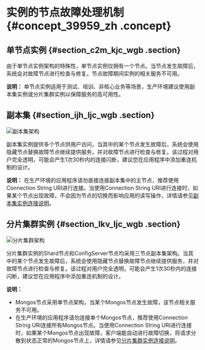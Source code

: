 # 实例的节点故障处理机制 {#concept_39959_zh .concept}

## 单节点实例 {#section_c2m_kjc_wgb .section}

由于单节点实例架构的特殊性，单节点实例仅拥有一个节点。当节点发生故障后，系统会对故障节点进行检查与修复。节点故障期间实例的相关服务不可用。

**说明：** 单节点实例适用于测试、培训、非核心业务等场景，生产环境建议使用副本集实例或分片集群实例以保障服务的高可用性。

## 副本集 {#section_ijh_ljc_wgb .section}

![](../DNMONG1824133/images/39716_zh-CN.png "副本集架构")

副本集实例提供多个节点供用户访问，当其中的某个节点发生故障后，系统会使用隐藏节点替换故障节点继续提供服务，并对故障节点进行检查与修复。该过程对用户完全透明，可能会产生1次30秒内的连接闪断，建议您在应用程序中添加重连机制的设计。

**说明：** 在生产环境的应用程序请勿直接连接副本集中的主节点，推荐使用Connection String URI进行连接。当使用Connection String URI进行连接时，如果某个节点出现故障，不会因为节点的切换而影响应用的读写操作，详情请参见[副本集实例连接说明](../cn.zh-CN/副本集快速入门/连接实例/副本集实例连接说明.md#)。

## 分片集群实例 {#section_lkv_ljc_wgb .section}

![](../DNMONG1824133/images/39656_zh-CN.png "分片集群架构")

分片集群实例的Shard节点和ConfigServer节点均采用三节点副本集架构。当其中的某个节点发生故障后，系统会使用隐藏节点替换故障节点继续提供服务，并对故障节点进行检查与修复。该过程对用户完全透明，可能会产生1次30秒内的连接闪断，建议您在应用程序中添加重连机制的设计。

**说明：** 

-   Mongos节点采用单节点架构，当某个Mongos节点发生故障，该节点相关服务不可用。
-   在生产环境的应用程序请勿连接单个Mongos节点，推荐使用Connection String URI连接所有Mongos节点。当使用Connection String URI进行连接时，如果某个Mongos节点出现故障，客户端能自动进行故障切换，将请求分散到状态正常的Mongos节点上，详情请参见[分片集群实例连接说明](../cn.zh-CN/分片集群快速入门/连接实例/分片集群实例连接说明.md#)。

